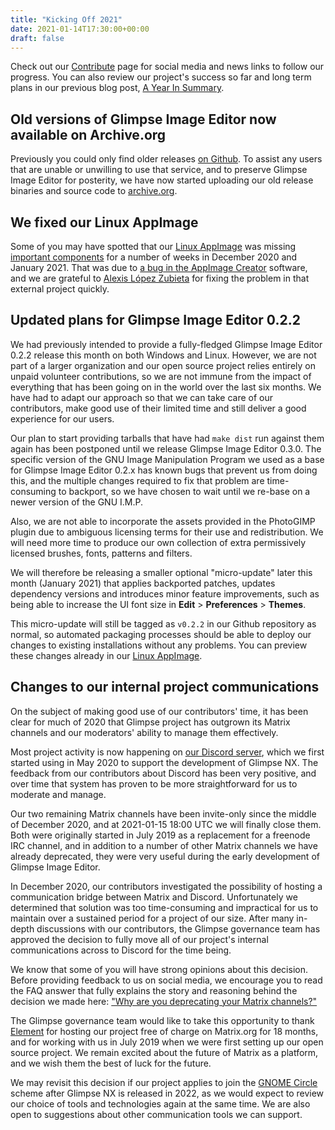 ```yaml
---
title: "Kicking Off 2021"
date: 2021-01-14T17:30:00+00:00
draft: false
---
```

Check out our [Contribute](/contribute/) page for social media and news links to follow our progress. You can also review our project's success so far and long term plans in our previous blog post, [A Year In Summary](/posts/a-year-in-summary/).

## Old versions of Glimpse Image Editor now available on Archive.org
Previously you could only find older releases [on Github](https://github.com/glimpse-editor/Glimpse/releases). To assist any users that are unable or unwilling to use that service, and to preserve Glimpse Image Editor for posterity, we have now started uploading our old release binaries and source code to [archive.org](https://archive.org/search.php?query=creator%3A%22Glimpse+Project%22).

## We fixed our Linux AppImage
Some of you may have spotted that our [Linux AppImage](https://appimage.github.io/Glimpse-Image-Editor/) was missing [important components](https://github.com/glimpse-editor/Glimpse/issues/510) for a number of weeks in December 2020 and January 2021. That was due to [a bug in the AppImage Creator](https://github.com/AppImageCrafters/appimage-builder/issues/78) software, and we are grateful to [Alexis López Zubieta](https://github.com/azubieta) for fixing the problem in that external project quickly.

## Updated plans for Glimpse Image Editor 0.2.2
We had previously intended to provide a fully-fledged Glimpse Image Editor 0.2.2 release this month on both Windows and Linux. However, we are not part of a larger organization and our open source project relies entirely on unpaid volunteer contributions, so we are not immune from the impact of everything that has been going on in the world over the last six months. We have had to adapt our approach so that we can take care of our contributors, make good use of their limited time and still deliver a good experience for our users.

Our plan to start providing tarballs that have had `make dist` run against them again has been postponed until we release Glimpse Image Editor 0.3.0. The specific version of the GNU Image Manipulation Program we used as a base for Glimpse Image Editor 0.2.x has known bugs that prevent us from doing this, and the multiple changes required to fix that problem are time-consuming to backport, so we have chosen to wait until we re-base on a newer version of the GNU I.M.P.

Also, we are not able to incorporate the assets provided in the PhotoGIMP plugin due to ambiguous licensing terms for their use and redistribution. We will need more time to produce our own collection of extra permissively licensed brushes, fonts, patterns and filters.

We will therefore be releasing a smaller optional "micro-update" later this month (January 2021) that applies backported patches, updates dependency versions and introduces minor feature improvements, such as being able to increase the UI font size in **Edit** > **Preferences** > **Themes**. 

This micro-update will still be tagged as `v0.2.2` in our Github repository as normal, so automated packaging processes should be able to deploy our changes to existing installations without any problems. You can preview these changes already in our [Linux AppImage](https://appimage.github.io/Glimpse-Image-Editor/).

## Changes to our internal project communications
On the subject of making good use of our contributors' time, it has been clear for much of 2020 that Glimpse project has outgrown its Matrix channels and our moderators' ability to manage them effectively. 

Most project activity is now happening on [our Discord server](https://discord.gg/hZhRceq), which we first started using in May 2020 to support the development of Glimpse NX. The feedback from our contributors about Discord has been very positive, and over time that system has proven to be more straightforward for us to moderate and manage.

Our two remaining Matrix channels have been invite-only since the middle of December 2020, and at 2021-01-15 18:00 UTC we will finally close them. Both were originally started in July 2019 as a replacement for a freenode IRC channel, and in addition to a number of other Matrix channels we have already deprecated, they were very useful during the early development of Glimpse Image Editor.

In December 2020, our contributors investigated the possibility of hosting a communication bridge between Matrix and Discord. Unfortunately we determined that solution was too time-consuming and impractical for us to maintain over a sustained period for a project of our size. After many in-depth discussions with our contributors, the Glimpse governance team has approved the decision to fully move all of our project's internal communications across to Discord for the time being.

We know that some of you will have strong opinions about this decision. Before providing feedback to us on social media, we encourage you to read the FAQ answer that fully explains the story and reasoning behind the decision we made here: ["Why are you deprecating your Matrix channels?"](/about/#why-are-you-deprecating-your-matrix-channels)

The Glimpse governance team would like to take this opportunity to thank [Element](https://element.io/) for hosting our project free of charge on Matrix.org for 18 months, and for working with us in July 2019 when we were first setting up our open source project. We remain excited about the future of Matrix as a platform, and we wish them the best of luck for the future.

We may revisit this decision if our project applies to join the [GNOME Circle](https://circle.gnome.org/) scheme after Glimpse NX is released in 2022, as we would expect to review our choice of tools and technologies again at the same time. We are also open to suggestions about other communication tools we can support.
